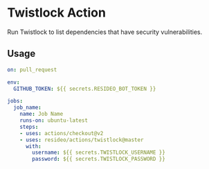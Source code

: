 # Twistlock Action

Run Twistlock to list dependencies that have security vulnerabilities.

## Usage
```yaml
on: pull_request

env:
  GITHUB_TOKEN: ${{ secrets.RESIDEO_BOT_TOKEN }}

jobs:
  job_name:
    name: Job Name
    runs-on: ubuntu-latest
    steps:
    - uses: actions/checkout@v2
    - uses: resideo/actions/twistlock@master
      with:
        username: ${{ secrets.TWISTLOCK_USERNAME }}
        password: ${{ secrets.TWISTLOCK_PASSWORD }}
```
